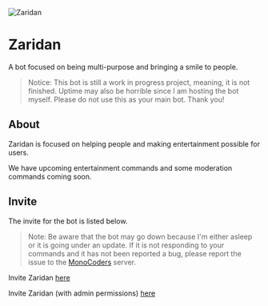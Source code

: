 ![Zaridan](https://user-images.githubusercontent.com/61859835/133693621-0712eccc-2645-4d19-9ccf-05c3383ac66c.png)
# Zaridan
A bot focused on being multi-purpose and bringing a smile to people.

> Notice: This bot is still a work in progress project, meaning, it is not finished.
> Uptime may also be horrible since I am hosting the bot myself.
> Please do not use this as your main bot. Thank you!

## About
Zaridan is focused on helping people and making entertainment possible for users.

We have upcoming entertainment commands and some moderation commands coming soon.

## Invite
The invite for the bot is listed below.
> Note: Be aware that the bot may go down because I'm either asleep or it is going under an update.
> If it is not responding to your commands and it has not been reported a bug, please report the issue to the [MonoCoders](https://discord.gg/yQpyVYmS5Z) server.

Invite Zaridan [here](https://discord.com/api/oauth2/authorize?client_id=869064522156105759&permissions=536870256471&scope=bot%20applications.commands)

Invite Zaridan (with admin permissions) [here](https://discord.com/api/oauth2/authorize?client_id=869064522156105759&permissions=8&scope=bot%20applications.commands)

